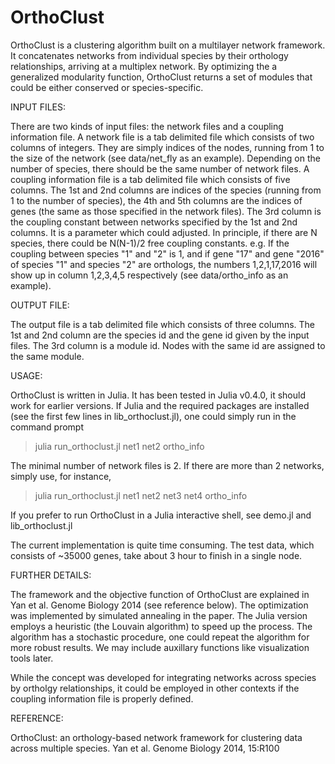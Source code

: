 # OrthoClust

OrthoClust is a clustering algorithm built on a multilayer network framework. It concatenates networks from individual species by their orthology relationships, arriving at a multiplex network. By optimizing the a generalized modularity function, OrthoClust returns a set of modules that could be either conserved or species-specific.

INPUT FILES:

There are two kinds of input files: the network files and a coupling information file.
A network file is a tab delimited file which consists of two columns of integers. They are simply indices of the nodes, running from 1 to the size of the network (see data/net_fly as an example). Depending on the number of species, there should be the same number of network files.
A coupling information file is a tab delimited file which consists of five columns. The 1st and 2nd columns are indices of the species (running from 1 to the number of species), the 4th and 5th columns are the indices of genes (the same as those specified in the network files). The 3rd column is the coupling constant between networks specified by the 1st and 2nd columns. It is a parameter which could adjusted. In principle, if there are N species, there could be N(N-1)/2 free coupling constants. e.g. If the coupling between species "1" and "2" is 1, and if gene "17" and gene "2016" of species "1" and species "2" are orthologs, the numbers 1,2,1,17,2016 will show up in column 1,2,3,4,5 respectively (see data/ortho_info as an example). 

OUTPUT FILE:

The output file is a tab delimited file which consists of three columns. The 1st and 2nd column are the species id and the gene id given by the input files. The 3rd column is a module id. Nodes with the same id are assigned to the same module.

USAGE:

OrthoClust is written in Julia. It has been tested in Julia v0.4.0, it should work for earlier versions. If Julia and the required packages are installed (see the first few lines in lib_orthoclust.jl), one could simply run in the command prompt

> julia run_orthoclust.jl net1 net2 ortho_info

The minimal number of network files is 2. If there are more than 2 networks, simply use, for instance,

> julia run_orthoclust.jl net1 net2 net3 net4 ortho_info

If you prefer to run OrthoClust in a Julia interactive shell, see demo.jl and lib_orthoclust.jl

The current implementation is quite time consuming. The test data, which consists of ~35000 genes, take about 3 hour to finish in a single node.

FURTHER DETAILS:

The framework and the objective function of OrthoClust are explained in Yan et al. Genome Biology 2014 (see reference below). The optimization was implemented by simulated annealing in the paper. The Julia version employs a heuristic (the Louvain algorithm) to speed up the process. The algorithm has a stochastic procedure, one could repeat the algorithm for more robust results. We may include auxillary functions like visualization tools later.

While the concept was developed for integrating networks across species by ortholgy relationships, it could be employed in other contexts if the coupling information file is properly defined. 

REFERENCE:

OrthoClust: an orthology-based network framework for clustering data across multiple species. Yan et al. Genome Biology 2014, 15:R100
